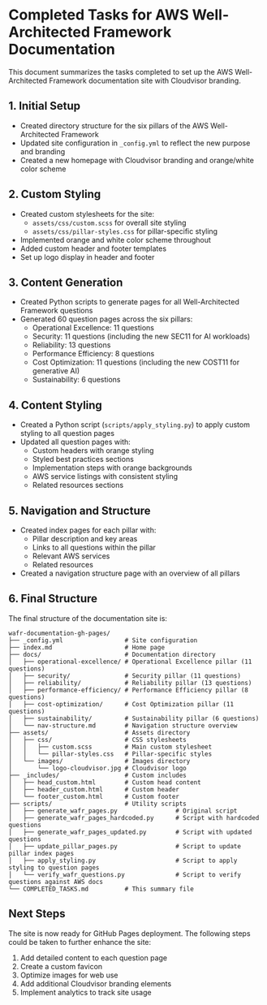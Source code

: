 # Completed Tasks for AWS Well-Architected Framework Documentation

This document summarizes the tasks completed to set up the AWS Well-Architected Framework documentation site with Cloudvisor branding.

## 1. Initial Setup

- Created directory structure for the six pillars of the AWS Well-Architected Framework
- Updated site configuration in `_config.yml` to reflect the new purpose and branding
- Created a new homepage with Cloudvisor branding and orange/white color scheme

## 2. Custom Styling

- Created custom stylesheets for the site:
  - `assets/css/custom.scss` for overall site styling
  - `assets/css/pillar-styles.css` for pillar-specific styling
- Implemented orange and white color scheme throughout
- Added custom header and footer templates
- Set up logo display in header and footer

## 3. Content Generation

- Created Python scripts to generate pages for all Well-Architected Framework questions
- Generated 60 question pages across the six pillars:
  - Operational Excellence: 11 questions
  - Security: 11 questions (including the new SEC11 for AI workloads)
  - Reliability: 13 questions
  - Performance Efficiency: 8 questions
  - Cost Optimization: 11 questions (including the new COST11 for generative AI)
  - Sustainability: 6 questions

## 4. Content Styling

- Created a Python script (`scripts/apply_styling.py`) to apply custom styling to all question pages
- Updated all question pages with:
  - Custom headers with orange styling
  - Styled best practices sections
  - Implementation steps with orange backgrounds
  - AWS service listings with consistent styling
  - Related resources sections

## 5. Navigation and Structure

- Created index pages for each pillar with:
  - Pillar description and key areas
  - Links to all questions within the pillar
  - Relevant AWS services
  - Related resources
- Created a navigation structure page with an overview of all pillars

## 6. Final Structure

The final structure of the documentation site is:

```
wafr-documentation-gh-pages/
├── _config.yml                 # Site configuration
├── index.md                    # Home page
├── docs/                       # Documentation directory
│   ├── operational-excellence/ # Operational Excellence pillar (11 questions)
│   ├── security/               # Security pillar (11 questions)
│   ├── reliability/            # Reliability pillar (13 questions)
│   ├── performance-efficiency/ # Performance Efficiency pillar (8 questions)
│   ├── cost-optimization/      # Cost Optimization pillar (11 questions)
│   ├── sustainability/         # Sustainability pillar (6 questions)
│   └── nav-structure.md        # Navigation structure overview
├── assets/                     # Assets directory
│   ├── css/                    # CSS stylesheets
│   │   ├── custom.scss         # Main custom stylesheet
│   │   └── pillar-styles.css   # Pillar-specific styles
│   └── images/                 # Images directory
│       └── logo-cloudvisor.jpg # Cloudvisor logo
├── _includes/                  # Custom includes
│   ├── head_custom.html        # Custom head content
│   ├── header_custom.html      # Custom header
│   └── footer_custom.html      # Custom footer
├── scripts/                    # Utility scripts
│   ├── generate_wafr_pages.py                # Original script
│   ├── generate_wafr_pages_hardcoded.py      # Script with hardcoded questions
│   ├── generate_wafr_pages_updated.py        # Script with updated questions
│   ├── update_pillar_pages.py                # Script to update pillar index pages
│   ├── apply_styling.py                      # Script to apply styling to question pages
│   └── verify_wafr_questions.py              # Script to verify questions against AWS docs
└── COMPLETED_TASKS.md          # This summary file
```

## Next Steps

The site is now ready for GitHub Pages deployment. The following steps could be taken to further enhance the site:

1. Add detailed content to each question page
2. Create a custom favicon
3. Optimize images for web use
4. Add additional Cloudvisor branding elements
5. Implement analytics to track site usage
